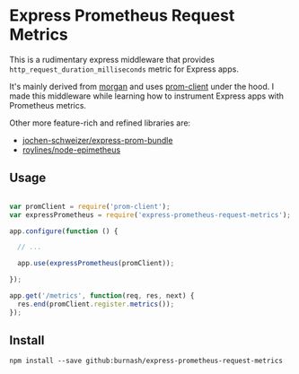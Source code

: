# Express Prometheus Request Metrics

This is a rudimentary express middleware that provides `http_request_duration_milliseconds`
metric for Express apps.

It's mainly derived from [morgan](https://github.com/expressjs/morgan) and uses [prom-client](https://github.com/siimon/prom-client) under the hood. I made this middleware while learning how to instrument
Express apps with Prometheus metrics.

Other more feature-rich and refined libraries are:

* [jochen-schweizer/express-prom-bundle](https://github.com/jochen-schweizer/express-prom-bundle)
* [roylines/node-epimetheus](https://github.com/roylines/node-epimetheus)


## Usage

```js

var promClient = require('prom-client');
var expressPrometheus = require('express-prometheus-request-metrics');

app.configure(function () {

  // ...

  app.use(expressPrometheus(promClient));

});

app.get('/metrics', function(req, res, next) {
  res.end(promClient.register.metrics());
});

```


## Install

```
npm install --save github:burnash/express-prometheus-request-metrics
```
